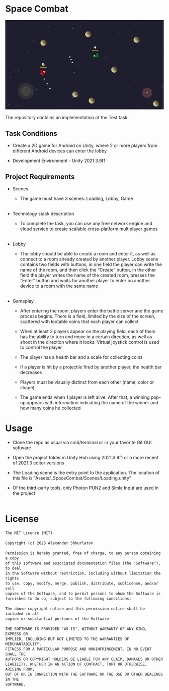 # Space Combat

![Header](docs/images/gameplay_screenshot.jpg)

The repository contains an implementation of the Test task.


## Task Conditions

* Create a 2D game for Android on Unity, where 2 or more players from 
different Android devices can enter the lobby

* Development Environment - Unity 2021.3.9f1


## Project Requirements

* Scenes

    * The game must have 3 scenes: Loading, Lobby, Game
<br/><br/>
* Technology stack description

    * To complete the task, you can use any free network engine and cloud 
    service to create scalable cross-platform multiplayer games
<br/><br/>
* Lobby

    * The lobby should be able to create a room and enter it, as well as 
    connect to a room already created by another player. Lobby scene contains 
    two fields with buttons, in one field the player can write the name of the 
    room, and then click the “Create” button, in the other field the player 
    writes the name of the created room, presses the “Enter” button and waits 
    for another player to enter on another device to a room with the same name
<br/><br/>
* Gameplay

    * After entering the room, players enter the battle server and the game 
    process begins. There is a field, limited by the size of the screen, 
    scattered with lootable coins that each player can collect

    * When at least 2 players appear on the playing field, each of them has the 
    ability to turn and move in a certain direction, as well as shoot in the 
    direction where it looks. Virtual joystick control is used to control the 
    player
    
    * The player has a health bar and a scale for collecting coins

    * If a player is hit by a projectile fired by another player, the health bar 
    decreases
        
    * Players must be visually distinct from each other (name, color or shape)

    * The game ends when 1 player is left alive. After that, a winning pop-up 
    appears with information indicating the name of the winner and how many coins 
    he collected


# Usage

* Clone the repo as usual via cmd/terminal or in your favorite Git GUI 
software

* Open the project folder in Unity Hub using 2021.3.9f1 or a more recent 
of 2021.3 editor versions

* The Loading scene is the entry point to the application. The location of this 
file is "Assets/_SpaceCombat/Scenes/Loading.unity"

* Of the third-party tools, only Photon PUN2 and Simle Input are used in the 
project
<br/><br/>

# License

    The MIT License (MIT)

    Copyright (c) 2023 Alexander Shkurlatov

    Permission is hereby granted, free of charge, to any person obtaining a copy
    of this software and associated documentation files (the "Software"), to deal
    in the Software without restriction, including without limitation the rights
    to use, copy, modify, merge, publish, distribute, sublicense, and/or sell
    copies of the Software, and to permit persons to whom the Software is
    furnished to do so, subject to the following conditions:

    The above copyright notice and this permission notice shall be included in all
    copies or substantial portions of the Software.

    THE SOFTWARE IS PROVIDED "AS IS", WITHOUT WARRANTY OF ANY KIND, EXPRESS OR
    IMPLIED, INCLUDING BUT NOT LIMITED TO THE WARRANTIES OF MERCHANTABILITY,
    FITNESS FOR A PARTICULAR PURPOSE AND NONINFRINGEMENT. IN NO EVENT SHALL THE
    AUTHORS OR COPYRIGHT HOLDERS BE LIABLE FOR ANY CLAIM, DAMAGES OR OTHER
    LIABILITY, WHETHER IN AN ACTION OF CONTRACT, TORT OR OTHERWISE, ARISING FROM,
    OUT OF OR IN CONNECTION WITH THE SOFTWARE OR THE USE OR OTHER DEALINGS IN THE
    SOFTWARE.